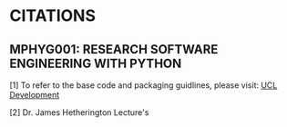 CITATIONS
====================
MPHYG001: RESEARCH SOFTWARE ENGINEERING WITH PYTHON
--------------------------------

[1] To refer to the base code and packaging guidlines, please visit: [UCL Development](http://development.rc.ucl.ac.uk/training/engineering/)

[2] Dr. James Hetherington Lecture's